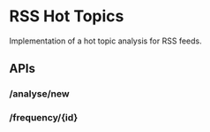 # RSS Hot Topics

Implementation of a hot topic analysis for RSS feeds.

## APIs

### /analyse/new



### /frequency/{id}


